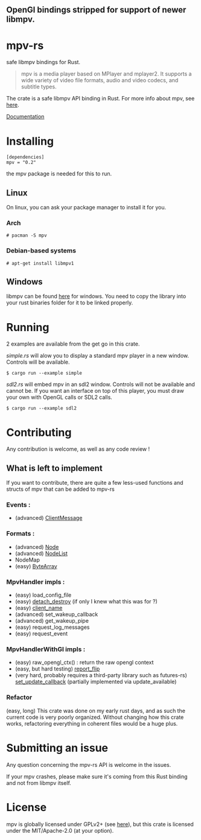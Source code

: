 
## OpenGl bindings stripped for support of newer libmpv.

# mpv-rs

safe libmpv bindings for Rust.

> mpv is a media player based on MPlayer and mplayer2.
> It supports a wide variety of video file formats, audio and video codecs, and subtitle types.

The crate is a safe libmpv API binding in Rust. For more info about mpv,
see [here](https://github.com/mpv-player/mpv).

[Documentation](https://docs.rs/mpv/)

# Installing

    [dependencies]
    mpv = "0.2"

the mpv package is needed for this to run.

## Linux

On linux, you can ask your package manager to install it for you.

### Arch

    # pacman -S mpv

### Debian-based systems

    # apt-get install libmpv1

## Windows

libmpv can be found [here](https://mpv.srsfckn.biz/) for windows.
You need to copy the library into your rust binaries folder for it to be
linked properly.

# Running

2 examples are available from the get go in this crate.

_simple.rs_ will alow you to display a standard mpv player in a new window.
Controls will be available.

    $ cargo run --example simple

_sdl2.rs_ will embed mpv in an sdl2 window. Controls will not be available and
cannot be. If you want an interface on top of this player,
you must draw your own with OpenGL calls or SDL2 calls.

    $ cargo run --example sdl2

# Contributing

Any contribution is welcome, as well as any code review !

## What is left to implement

If you want to contribute, there are quite a few less-used functions and structs of mpv that can be added to mpv-rs

### Events :

* (advanced) [ClientMessage](https://github.com/mpv-player/mpv/blob/master/libmpv/client.h#L1375)

### Formats :

* (advanced) [Node](https://github.com/mpv-player/mpv/blob/master/libmpv/client.h#L677)
* (advanced) [NodeList](https://github.com/mpv-player/mpv/blob/master/libmpv/client.h#L716)
* NodeMap
* (easy) [ByteArray](https://github.com/mpv-player/mpv/blob/master/libmpv/client.h#L716)

### MpvHandler impls :

* (easy) load_config_file
* (easy) [detach_destroy](https://github.com/mpv-player/mpv/blob/master/libmpv/client.h#L431)
(if only I knew what this was for ?)
* (easy) [client_name](https://github.com/mpv-player/mpv/blob/master/libmpv/client.h#L361)
* (advanced) set_wakeup_callback
* (advanced) get_wakeup_pipe
* (easy) request_log_messages
* (easy) request_event

### MpvHandlerWithGl impls :

* (easy) raw_opengl_ctx() : return the raw opengl context
* (easy, but hard testing) [report_flip](https://github.com/mpv-player/mpv/blob/master/libmpv/opengl_cb.h#L313)
* (very hard, probably requires a third-party library such as futures-rs) [set_update_callback](https://github.com/mpv-player/mpv/blob/master/libmpv/opengl_cb.h#L217) (partially implemented via update_available)

### Refactor

(easy, long) This crate was done on my early rust days, and as such the current code is very poorly organized. Without changing how this crate works, refactoring everything in coherent files would be a huge plus.

# Submitting an issue

Any question concerning the mpv-rs API is welcome in the issues.

If your mpv crashes, please make sure it's coming from this Rust binding and
not from libmpv itself.

# License

mpv is globally licensed under GPLv2+
(see [here](https://github.com/mpv-player/mpv#license)), but this crate is
licensed under the MIT/Apache-2.0 (at your option).

